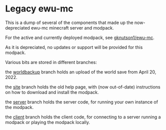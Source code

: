# Legacy ewu-mc

This is a dump of several of the components that made up the now-depreciated ewu-mc minecraft server and modpack. 

For the active and currently deployed modpack, see [gknutson1/ewu-mc](https://github.com/gknutson1/ewu-mc).

As it is depreciated, no updates or support will be provided for this modpack.

Various bits are stored in different branches:

the [worldbackup](https://github.com/gknutson1/legacy-ewu-mc/tree/worldbackup) branch holds an upload of the world save from April 20, 2022.

the [site](https://github.com/gknutson1/legacy-ewu-mc/tree/site) branch holds the old help page, with (now out-of-date) instructions on how to download and install the modpack.

the [server](https://github.com/gknutson1/legacy-ewu-mc/tree/server) branch holds the server code, for running your own instance of the modpack.

the [client](https://github.com/gknutson1/legacy-ewu-mc/tree/client) branch holds the client code, for connecting to a server running a modpack or playing the modpack locally.
